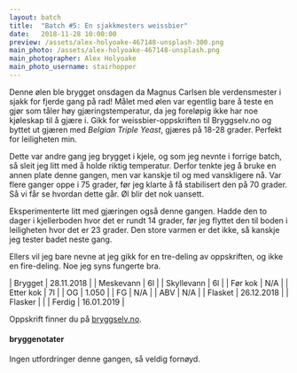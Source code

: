 ```yaml
---
layout: batch
title:  "Batch #5: En sjakkmesters weissbier"
date:   2018-11-28 10:00:00
preview: /assets/alex-holyoake-467148-unsplash-300.png
main_photo: /assets/alex-holyoake-467148-unsplash.png
main_photographer: Alex Holyoake
main_photo_username: stairhopper
---
```


Denne ølen ble brygget onsdagen da Magnus Carlsen ble verdensmester i sjakk for fjerde gang på rad! Målet med ølen var egentlig bare å teste en gjør som tåler høy gjæringstemperatur, da jeg foreløpig ikke har noe kjøleskap til å gjære i. Gikk for weissbier-oppskriften til Bryggselv.no og byttet ut gjæren med *Belgian Triple Yeast*, gjæres på 18-28 grader. Perfekt for leiligheten min. 

Dette var andre gang jeg brygget i kjele, og som jeg nevnte i forrige batch, så sleit jeg litt med å holde riktig temperatur. Derfor tenkte jeg å bruke en annen plate denne gangen, men var kanskje til og med vanskligere nå. Var flere ganger oppe i 75 grader, før jeg klarte å få stabilisert den på 70 grader. Så vi får se hvordan dette går. Øl blir det nok uansett.

Eksperimenterte litt med gjæringen også denne gangen. Hadde den to dager i kjellerboden hvor det er rundt 14 grader, før jeg flyttet den til boden i leiligheten hvor det er 23 grader. Den store varmen er det ikke, så kanskje jeg tester badet neste gang.

Ellers vil jeg bare nevne at jeg gikk for en tre-deling av oppskriften, og ikke en fire-deling. Noe jeg syns fungerte bra.

| Brygget    | 28.11.2018 |
| Meskevann  | 6l         |
| Skyllevann | 6l         |
| Før kok    | N/A        |
| Etter kok  | 7l         |
| OG         | 1.050      |
| FG         | N/A        |
| ABV        | N/A        |
| Flasket    | 26.12.2018 |
| Flasker    |            |
| Ferdig     | 16.01.2019 |

Oppskrift finner du på [bryggselv.no](https://www.bryggselv.no/finest/103008/weissbier-allgrain-%C3%B8lsett-25-liter).

#### bryggenotater

Ingen utfordringer denne gangen, så veldig fornøyd.
